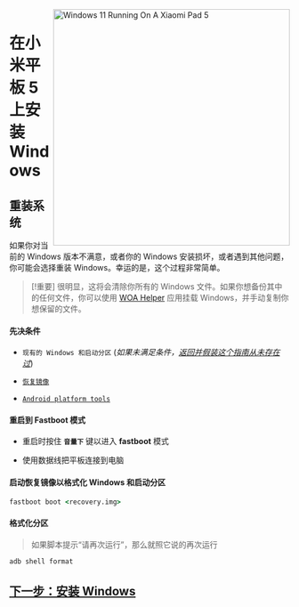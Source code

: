 <img align="right" src="https://raw.githubusercontent.com/erdilS/Port-Windows-11-Xiaomi-Pad-5/main/nabu.png" width="425" alt="Windows 11 Running On A Xiaomi Pad 5">


# 在小米平板 5 上安装 Windows

## 重装系统
如果你对当前的 Windows 版本不满意，或者你的 Windows 安装损坏，或者遇到其他问题，你可能会选择重装 Windows。幸运的是，这个过程非常简单。

> [!重要]
> 很明显，这将会清除你所有的 Windows 文件。如果你想备份其中的任何文件，你可以使用 [WOA Helper](https://github.com/erdilS/Port-Windows-11-Xiaomi-Pad-5/releases/download/dualboot/woahelper.apk) 应用挂载 Windows，并手动复制你想保留的文件。

#### 先决条件

- ```现有的 Windows 和启动分区``` (*如果未满足条件，[返回并假装这个指南从未存在过](/guide/Simplified%20Chinese/1-partition-cn.md)*)

- [```恢复镜像```](https://github.com/erdilS/Port-Windows-11-Xiaomi-Pad-5/releases/download/1.0/recovery.img)

- [```Android platform tools```](https://developer.android.com/studio/releases/platform-tools)

#### 重启到 Fastboot 模式
- 重启时按住 **`音量下`** 键以进入 **fastboot** 模式

- 使用数据线把平板连接到电脑

#### 启动恢复镜像以格式化 Windows 和启动分区

```cmd
fastboot boot <recovery.img>
```

#### 格式化分区
> 如果脚本提示“请再次运行”，那么就照它说的再次运行
```cmd
adb shell format
```
## [下一步：安装 Windows](/guide/Simplified%20Chinese/3-install-cn.md#进入-MSC-(大容量存储)-模式)
